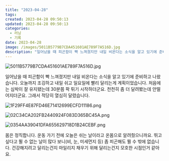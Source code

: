 ```yaml
---
title: "2023-04-28"
tags:
created: 2023-04-28 09:50:13
updated: 2023-04-28 09:50:13
categories:
  - 러닝
  - 기록
date: 2023-04-28
image: /images/5011B5779B7CDA451601AE789F7A516D.jpg
description: "일어났을 때 피곤함이 빡 느껴졌지만 내일 비온다는 소식을 알고 있기에 준비하고 나왔습니다. 오늘까지 조깅하고 내일 쉬고 일요일에 빨리 달리는게 계획이었습니다. 처음에는 심박이 잘 유지됐는데 30분쯤 팍 튀기 시작하더군요. 천천히 좀 더 달려봤는데 안떨어지더군요. 그래서 적당히 열심히 달"
---
```


![5011B5779B7CDA451601AE789F7A516D.jpg](/images/5011B5779B7CDA451601AE789F7A516D.jpg)
 
 

일어났을 때 피곤함이 빡 느껴졌지만 내일 비온다는 소식을 알고 있기에 준비하고 나왔습니다. 
오늘까지 조깅하고 내일 쉬고 일요일에 빨리 달리는게 계획이었습니다. 처음에는 심박이 잘 유지됐는데 30분쯤 팍 튀기 시작하더군요. 천천히 좀 더 달려봤는데 안떨어지더군요. 그래서 적당히 열심히 달렸습니다.

 
 ![1F29FF4E87FD46E71412699ECFD11186.png](/images/1F29FF4E87FD46E71412699ECFD11186.png)
 
 

 
 ![02C34CA202FB2440924F083D365BC45A.png](/images/02C34CA202FB2440924F083D365BC45A.png)
 
 

 
 ![0354AA39041DFA655629718D1B24CEBF.png](/images/0354AA39041DFA655629718D1B24CEBF.png)
 
 

몸은 정직합니다. 운동 가기 전에 오늘은 쉬는 날이라고 온몸으로 알려줬으니까요.
뛰고 싶다고 뛸 수 없는 날이 많다 보니(비, 눈, 미세먼지 등) 좀 피곤해도 뛸 수 밖에 없습니다.
건강해지려고 달리는건지 마일리지 채우기 위해 달리는건지 모호한 시점인거 같아요.
